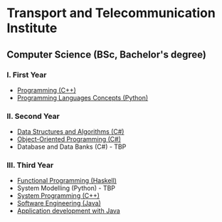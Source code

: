 # Transport and Telecommunication Institute
## Computer Science (BSc, Bachelor's degree)

### I. First Year
* [Programming (C++)](https://github.com/DV1X3R/tti-projects/tree/master/cpp-programming)
* [Programming Languages Concepts (Python)](https://github.com/DV1X3R/tti-projects/tree/master/python-concepts)

### II. Second Year
* [Data Structures and Algorithms (C#)](https://github.com/DV1X3R/tti-projects/tree/master/cs-data-structures-and-algorithms)
* [Object-Oriented Programming (C#)](https://github.com/DV1X3R/tti-projects/tree/master/cs-object-oriented-programming)
* Database and Data Banks (C#) - TBP

### III. Third Year
* [Functional Programming (Haskell)](https://github.com/DV1X3R/tti-projects/tree/master/haskell-functional-programming)
* System Modelling (Python) - TBP
* [System Programming (C++)](https://github.com/DV1X3R/tti-projects/tree/master/cpp-system-programming)
* [Software Engineering (Java)](https://github.com/DV1X3R/tti-projects/tree/master/java-software-engineering)
* [Application development with Java](https://github.com/DV1X3R/tti-projects/tree/master/java-application-development)
